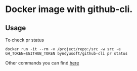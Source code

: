 # Docker image with github-cli.

## Usage

To check pr status
```
docker run -it --rm -v /project/repo:/src -w src -e GH_TOKEN=$GITHUB_TOKEN byndyusoft/github-cli pr status
```

Other commands you can find [here](https://cli.github.com/manual/)
